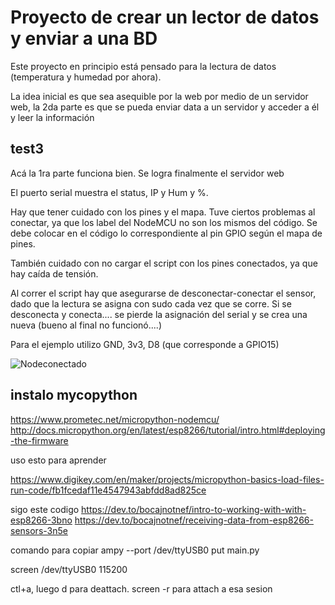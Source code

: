 # Proyecto de crear un lector de datos y enviar a una BD


Este proyecto en principio está pensado para la lectura de datos (temperatura y humedad por ahora). 


La idea inicial es que sea asequible por la web por medio de un servidor web, la 2da parte es que se pueda enviar data a un servidor y acceder a él y leer la información

## test3
Acá la 1ra parte funciona bien.
Se logra finalmente el servidor web

El puerto serial muestra el status, IP y Hum y %.

Hay que tener cuidado con los pines y el mapa. Tuve ciertos problemas al conectar, ya que los label del NodeMCU no son los mismos del código. Se debe colocar en el código lo correspondiente al pin GPIO según el mapa de pines.

También cuidado con no cargar el script con los pines conectados, ya que hay caída de tensión.

Al correr el script hay que asegurarse de desconectar-conectar el sensor, dado que la lectura se asigna con sudo cada vez que se corre. Si se desconecta y conecta.... se pierde la asignación del serial y se crea una nueva (bueno al final no funcionó....)

Para el ejemplo utilizo GND, 3v3, D8 (que corresponde a GPIO15)

![Nodeconectado]('./test3/Node_conectado.jpg')


## instalo mycopython

https://www.prometec.net/micropython-nodemcu/
http://docs.micropython.org/en/latest/esp8266/tutorial/intro.html#deploying-the-firmware


uso esto para aprender

https://www.digikey.com/en/maker/projects/micropython-basics-load-files-run-code/fb1fcedaf11e4547943abfdd8ad825ce

sigo este codigo
https://dev.to/bocajnotnef/intro-to-working-with-with-esp8266-3bno
https://dev.to/bocajnotnef/receiving-data-from-esp8266-sensors-3n5e

comando para copiar
ampy --port /dev/ttyUSB0 put main.py

screen /dev/ttyUSB0 115200

ctl+a, luego d para deattach.
screen -r para attach a esa sesion

